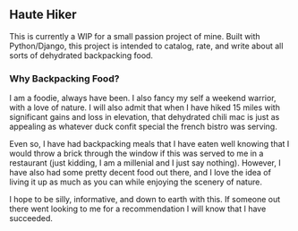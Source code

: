 ## Haute Hiker

This is currently a WIP for a small passion project of mine. Built with Python/Django,
this project is intended to catalog, rate, and write about all sorts of dehydrated backpacking food. 

### Why Backpacking Food?

I am a foodie, always have been. I also fancy my self a weekend warrior, with a love of nature. I will also admit that when I have hiked 15 miles with significant gains and loss in elevation, that dehydrated chili mac is just as appealing as whatever duck confit special the french bistro was serving. 

Even so, I have had backpacking meals that I have eaten well knowing that I would throw a brick through the window if this was served to me in a restaurant (just kidding, I am a millenial and I just say nothing). However, I have also had some pretty decent food out there, and I love the idea of living it up as much as you can while enjoying the scenery of nature.

I hope to be silly, informative, and down to earth with this. If someone out there went looking to me for a recommendation I will know that I have succeeded. 